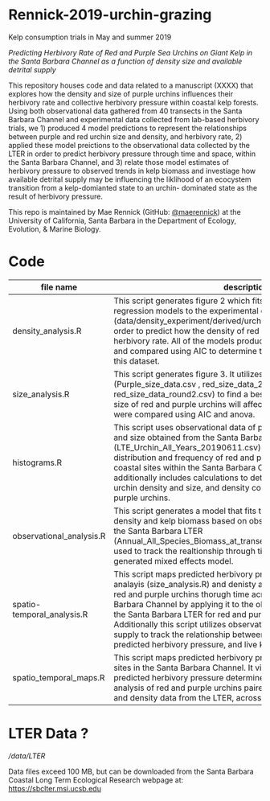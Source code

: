 # Rennick-2019-urchin-grazing
Kelp consumption trials in May and summer 2019

*Predicting Herbivory Rate of Red and Purple Sea Urchins on Giant Kelp in the Santa Barbara Channel as a function of density size and available detrital supply*

This repository houses code and data related to a manuscript (XXXX) that explores how the density and size of purple urchins influences their herbivory rate and collective herbivory pressure within coastal kelp forests. Using both observational data gathered from 40 transects in the Santa Barbara Channel and experimental data collected from lab-based herbivory trials, we 1) produced 4 model predictions to represent the relationships between purple and red urchin size and density, and herbivory rate, 2) applied these model preictions to the observational data collected by the LTER in order to predict herbivory pressure through time and space, within the Santa Barbara Channel, and 3) relate those model estimates of herbivory pressure to observed trends in kelp biomass and investiage how available detrital supply may be influencing the liklihood of an ecocystem transition from a kelp-domianted state to an urchin- dominated state as the result of herbivory pressure.

This repo is maintained by Mae Rennick (GitHub: [@maerennick](https://github.com/maerennick)) at the University of California, Santa Barbara in the Department of Ecology, Evolution, & Marine Biology.

# Code

file name | description 
---|-----------
density_analysis.R | This script generates figure 2 which fits sigmoidal and linear regression models to the experimental denisty data (data/density_experiment/derived/urchin_density_data_cleaned.csv)in order to predict how the density of red and purple urchins will affect herbivory rate. All of the models produced in this script were tested and compared using AIC to determine the most appropriate model for this dataset. 
size_analysis.R | This script generates figure 3. It utilizes experimental size data (Purple_size_data.csv , red_size_data_2.csv , and red_size_data_round2.csv) to find a best fit model to predict how the size of red and purple urchins will affect herbivory rate. All models were compared using AIC and anova.
histograms.R | This script uses observational data of purple and red urchin density and size obtained from the Santa Barbara LTER (LTE_Urchin_All_Years_20190611.csv) in order to determine size distribution and frequency of red and purple urhcins across five coastal sites within the Santa Barbara Channel. This script additionally includes calculations to determine mean and range of urchin density and size, and density comparisons between red and purple urchins. 
observational_analysis.R | This script generates a model that fits the relationship between urchin density and kelp biomass based on observational data recorded by the Santa Barbara LTER (Annual_All_Species_Biomass_at_transect.csv). This data was then used to track the realtionship through time and space through a generated mixed effects model. 
spatio-temporal_analysis.R | This script maps predicted herbivory pressure derived from the size analayis (size_analysis.R) and denisty analysis (density_analysis.R) of red and purple urchins thorugh time across 11 sites in the Santa Barbara Channel by applying it to the observational data reported by the Santa Barbara LTER for red and purple urchin size and density. Additionally this script utilizes observational data of available detrital supply to track the relationship between available detrital supply, predicted herbivory pressure, and live kelp biomass. 
spatio_temporal_maps.R | This script maps predicted herbivory pressure across nine coastal sites in the Santa Barbara Channel. It visually represents strength of predicted herbivory pressure determined by the size and density analysis of red and purple urchins paired with the observational size and density data from the LTER, across time and space. 


# LTER Data ?
*/data/LTER*

Data files exceed 100 MB, but can be downloaded from the Santa Barbara Coastal Long Term Ecological Research webpage at: https://sbclter.msi.ucsb.edu


 
